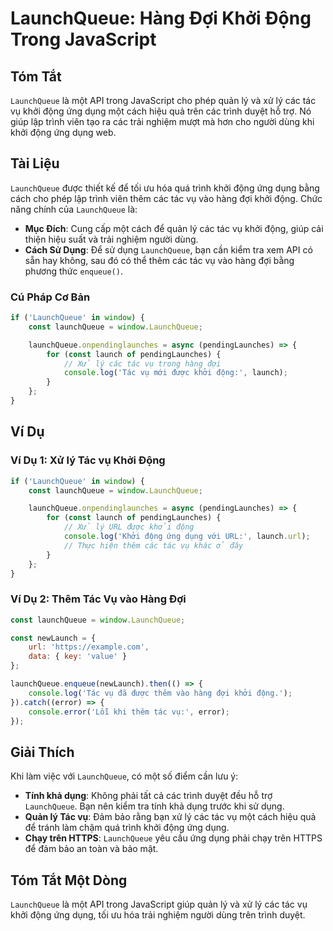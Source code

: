 <!--
Meta Description: # LaunchQueue: Hàng Đợi Khởi Động Trong JavaScript ## Tóm Tắt `LaunchQueue` là một API trong JavaScript cho phép quản lý và xử lý các tác vụ khởi động...
Meta Keywords: launchqueue, tác, khởi, động, dụng
-->

# LaunchQueue: Hàng Đợi Khởi Động Trong JavaScript

## Tóm Tắt
`LaunchQueue` là một API trong JavaScript cho phép quản lý và xử lý các tác vụ khởi động ứng dụng một cách hiệu quả trên các trình duyệt hỗ trợ. Nó giúp lập trình viên tạo ra các trải nghiệm mượt mà hơn cho người dùng khi khởi động ứng dụng web.

## Tài Liệu
`LaunchQueue` được thiết kế để tối ưu hóa quá trình khởi động ứng dụng bằng cách cho phép lập trình viên thêm các tác vụ vào hàng đợi khởi động. Chức năng chính của `LaunchQueue` là:

- **Mục Đích**: Cung cấp một cách để quản lý các tác vụ khởi động, giúp cải thiện hiệu suất và trải nghiệm người dùng.
- **Cách Sử Dụng**: Để sử dụng `LaunchQueue`, bạn cần kiểm tra xem API có sẵn hay không, sau đó có thể thêm các tác vụ vào hàng đợi bằng phương thức `enqueue()`.

### Cú Pháp Cơ Bản
```javascript
if ('LaunchQueue' in window) {
    const launchQueue = window.LaunchQueue;

    launchQueue.onpendinglaunches = async (pendingLaunches) => {
        for (const launch of pendingLaunches) {
            // Xử lý các tác vụ trong hàng đợi
            console.log('Tác vụ mới được khởi động:', launch);
        }
    };
}
```

## Ví Dụ
### Ví Dụ 1: Xử lý Tác vụ Khởi Động
```javascript
if ('LaunchQueue' in window) {
    const launchQueue = window.LaunchQueue;

    launchQueue.onpendinglaunches = async (pendingLaunches) => {
        for (const launch of pendingLaunches) {
            // Xử lý URL được khởi động
            console.log('Khởi động ứng dụng với URL:', launch.url);
            // Thực hiện thêm các tác vụ khác ở đây
        }
    };
}
```

### Ví Dụ 2: Thêm Tác Vụ vào Hàng Đợi
```javascript
const launchQueue = window.LaunchQueue;

const newLaunch = {
    url: 'https://example.com',
    data: { key: 'value' }
};

launchQueue.enqueue(newLaunch).then(() => {
    console.log('Tác vụ đã được thêm vào hàng đợi khởi động.');
}).catch((error) => {
    console.error('Lỗi khi thêm tác vụ:', error);
});
```

## Giải Thích
Khi làm việc với `LaunchQueue`, có một số điểm cần lưu ý:

- **Tính khả dụng**: Không phải tất cả các trình duyệt đều hỗ trợ `LaunchQueue`. Bạn nên kiểm tra tính khả dụng trước khi sử dụng.
- **Quản lý Tác vụ**: Đảm bảo rằng bạn xử lý các tác vụ một cách hiệu quả để tránh làm chậm quá trình khởi động ứng dụng.
- **Chạy trên HTTPS**: `LaunchQueue` yêu cầu ứng dụng phải chạy trên HTTPS để đảm bảo an toàn và bảo mật.

## Tóm Tắt Một Dòng
`LaunchQueue` là một API trong JavaScript giúp quản lý và xử lý các tác vụ khởi động ứng dụng, tối ưu hóa trải nghiệm người dùng trên trình duyệt.